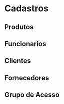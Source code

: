 <!-- TITLE: Cadastros -->
<!-- SUBTITLE: A quick summary of Cadastros -->

# Cadastros
## Produtos
## Funcionarios
## Clientes
## Fornecedores
## Grupo de Acesso